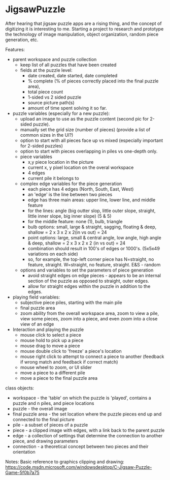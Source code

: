 # JigsawPuzzle
After hearing that jigsaw puzzle apps are a rising thing, and the concept of digitizing it is interesting to me.  Starting a project to research and prototype the technology of image manipulation, object organization, random piece generation, etc.

Features:
- parent workspace and puzzle collection
  - keep list of all puzzles that have been created
  - fields at the puzzle level:
    - date created, date started, date completed
    - % complete (% of pieces correctly placed into the final puzzle area), 
    - total piece count
    - 1-sided vs 2 sided puzzle
    - source picture path(s)
    - amount of time spent solving it so far.
- puzzle variables (especially for a new puzzle):
  - upload an image to use as the puzzle content (second pic for 2-sided puzzle).
  - manually set the grid size (number of pieces) (provide a list of common sizes in the UI?)
  - option to start with all pieces face up vs mixed (especially important for 2-sided puzzles)
  - option to start with pieces overlapping in piles vs one-depth only.
  - piece variables
    - x,y piece location in the picture
    - current x, y pixel location on the overal workspace
    - 4 edges
    - current pile it belongs to
  - complex edge variables for the piece generation
    - each piece has 4 edges (North, South, East, West)
    - an 'edge' is the line between two pieces
    - edge has three main areas: upper line, lower line, and middle feature
    - for the lines: angle (big outter slop, little outer slope, straight, little inner slope, big inner slope) (5 & 5)
    - for the middle feature: none (1), bulb, triangle
    - bulb options: small, large & straight, sagging, floating & deep, shallow = 2 x 3 x 2 x 2(in vs out) = 24
    - point options: large, small & central angle, low angle, high angle & deep, shallow = 2 x 3 x 2 x 2 (in vs out) = 24
    - combination should result in 100's of edges or 1000's. (5x5x49 variations on each side)
    - so, for example, the top-left corner piece has N=straight, no feature, straight. W=straight, no feature, straight. E&S - random
  - options and variables to set the parameters of piece generation
    - avoid straight edges on edge pieces - appears to be an internal section of the puzzle as opposed to straight, outer edges.
    - allow for straight edges within the puzzle in addition to the edges.
- playing field variables:
  - subjective piece piles, starting with the main pile
  - final puzzle area
  - zoom ability from the overall workspace area, zoom to view a pile, view some pieces, zoom into a piece, and even zoom into a close view of an edge
- Interaction and playing the puzzle
  - mouse click to select a piece 
  - mouse hold to pick up a piece
  - mouse drag to move a piece
  - mouse double click to 'freeze' a piece's location
  - mouse right click to attempt to connect a piece to another (feedback if wrong match and feedback if correct match)
  - mouse wheel to zoom, or UI slider
  - move a piece to a different pile
  - move a piece to the final puzzle area


class objects:
- workspace - the 'table' on which the puzzle is 'played', contains a puzzle and n piles, and piece locations
- puzzle - the overall image
- final puzzle area - the set location where the puzzle pieces end up and connected to the final picture
- pile - a subset of pieces of a puzzle
- piece - a clipped image with edges, with a link back to the parent puzzle
- edge - a collection of settings that determine the connection to another piece, and drawing parameters
- connection - a theoretical concept between two pieces and their orientation

Notes:
Basic reference to graphics clipping and drawing:
https://code.msdn.microsoft.com/windowsdesktop/C-Jigsaw-Puzzle-Game-5f0b7a75
